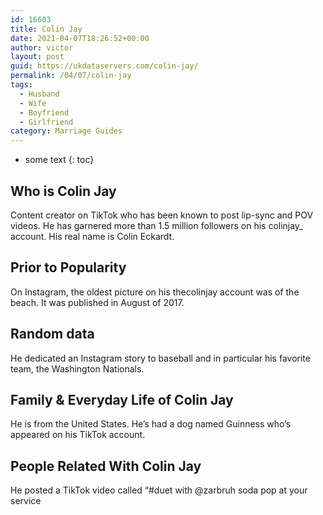 ```yaml
---
id: 16603
title: Colin Jay
date: 2021-04-07T18:26:52+00:00
author: victor
layout: post
guid: https://ukdataservers.com/colin-jay/
permalink: /04/07/colin-jay
tags:
  - Husband
  - Wife
  - Boyfriend
  - Girlfriend
category: Marriage Guides
---
```


* some text
{: toc}


## Who is Colin Jay



Content creator on TikTok who has been known to post lip-sync and POV videos. He has garnered more than 1.5 million followers on his colinjay_ account. His real name is Colin Eckardt. 

                
                
                
## Prior to Popularity



On Instagram, the oldest picture on his thecolinjay account was of the beach. It was published in August of 2017.

                
                
                
## Random data



He dedicated an Instagram story to baseball and in particular his favorite team, the Washington Nationals.

                
                
                
## Family & Everyday Life of Colin Jay



He is from the United States. He&#8217;s had a dog named Guinness who&#8217;s appeared on his TikTok account.

                
                
                
## People Related With Colin Jay



He posted a TikTok video called &#8220;#duet with @zarbruh soda pop at your service

                
              
            
          
          
          